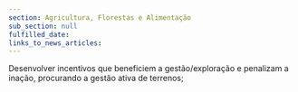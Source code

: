 ```yaml
---
section: Agricultura, Florestas e Alimentação
sub_section: null
fulfilled_date:
links_to_news_articles:
---
```


Desenvolver incentivos que beneficiem a gestão/exploração e penalizam a inação, procurando a gestão ativa de terrenos;
